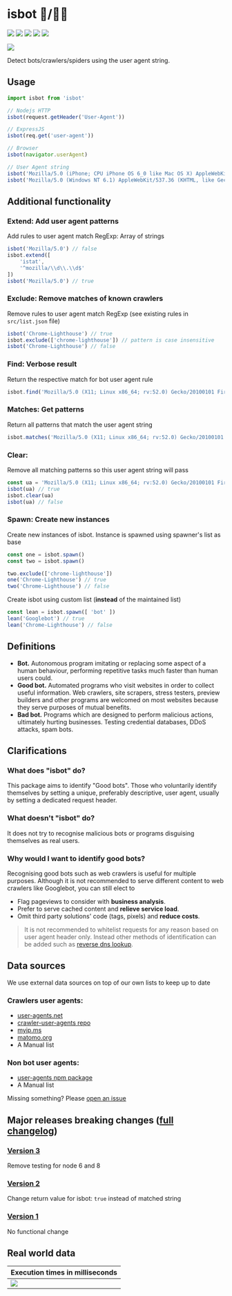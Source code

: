 # isbot 🤖/👨‍🦰

[![](https://img.shields.io/npm/v/isbot.svg?style=flat-square)](https://www.npmjs.com/package/isbot) [![](https://img.shields.io/npm/dt/isbot?style=flat-square)](https://www.npmjs.com/package/isbot) [![](https://img.shields.io/circleci/build/github/omrilotan/isbot?style=flat-square)](https://circleci.com/gh/omrilotan/isbot) [![](https://img.shields.io/github/last-commit/omrilotan/isbot?style=flat-square)](https://github.com/omrilotan/isbot/graphs/commit-activity) [![](https://badgen.net/discord/online-members/yzRmGaDH?icon=discord&label=&style=flat-square)](https://discord.gg/yzRmGaDH)

[![](./page/isbot.svg)](https://isbot.js.org)

Detect bots/crawlers/spiders using the user agent string.

## Usage

```js
import isbot from 'isbot'

// Nodejs HTTP
isbot(request.getHeader('User-Agent'))

// ExpressJS
isbot(req.get('user-agent'))

// Browser
isbot(navigator.userAgent)

// User Agent string
isbot('Mozilla/5.0 (iPhone; CPU iPhone OS 6_0 like Mac OS X) AppleWebKit/536.26 (KHTML, like Gecko) Version/6.0 Mobile/10A5376e Safari/8536.25 (compatible; Googlebot/2.1; +http://www.google.com/bot.html)') // true
isbot('Mozilla/5.0 (Windows NT 6.1) AppleWebKit/537.36 (KHTML, like Gecko) Chrome/41.0.2228.0 Safari/537.36') // false
```

## Additional functionality

### Extend: Add user agent patterns
Add rules to user agent match RegExp: Array of strings

```js
isbot('Mozilla/5.0') // false
isbot.extend([
    'istat',
    '^mozilla/\\d\\.\\d$'
])
isbot('Mozilla/5.0') // true
```

### Exclude: Remove matches of known crawlers
Remove rules to user agent match RegExp (see existing rules in `src/list.json` file)

```js
isbot('Chrome-Lighthouse') // true
isbot.exclude(['chrome-lighthouse']) // pattern is case insensitive
isbot('Chrome-Lighthouse') // false
```

### Find: Verbose result
Return the respective match for bot user agent rule
```js
isbot.find('Mozilla/5.0 (X11; Linux x86_64; rv:52.0) Gecko/20100101 Firefox/52.0 DejaClick/2.9.7.2') // 'DejaClick'
```

### Matches: Get patterns
Return all patterns that match the user agent string
```js
isbot.matches('Mozilla/5.0 (X11; Linux x86_64; rv:52.0) Gecko/20100101 Firefox/52.0 SearchRobot/1.0') // ['bot', 'search']
```

### Clear:
Remove all matching patterns so this user agent string will pass
```js
const ua = 'Mozilla/5.0 (X11; Linux x86_64; rv:52.0) Gecko/20100101 Firefox/52.0 SearchRobot/1.0';
isbot(ua) // true
isbot.clear(ua)
isbot(ua) // false
```

### Spawn: Create new instances
Create new instances of isbot. Instance is spawned using spawner's list as base
```js
const one = isbot.spawn()
const two = isbot.spawn()

two.exclude(['chrome-lighthouse'])
one('Chrome-Lighthouse') // true
two('Chrome-Lighthouse') // false
```
Create isbot using custom list (**instead** of the maintained list)
```js
const lean = isbot.spawn([ 'bot' ])
lean('Googlebot') // true
lean('Chrome-Lighthouse') // false
```

## Definitions
-   **Bot.** Autonomous program imitating or replacing some aspect of a human behaviour, performing repetitive tasks much faster than human users could.
-   **Good bot.** Automated programs who visit websites in order to collect useful information. Web crawlers, site scrapers, stress testers, preview builders and other programs are welcomed on most websites because they serve purposes of mutual benefits.
-   **Bad bot.** Programs which are designed to perform malicious actions, ultimately hurting businesses. Testing credential databases, DDoS attacks, spam bots.

## Clarifications
### What does "isbot" do?
This package aims to identify "Good bots". Those who voluntarily identify themselves by setting a unique, preferably descriptive, user agent, usually by setting a dedicated request header.

### What doesn't "isbot" do?
It does not try to recognise malicious bots or programs disguising themselves as real users.

### Why would I want to identify good bots?
Recognising good bots such as web crawlers is useful for multiple purposes. Although it is not recommended to serve different content to web crawlers like Googlebot, you can still elect to
-   Flag pageviews to consider with **business analysis**.
-   Prefer to serve cached content and **relieve service load**.
-   Omit third party solutions' code (tags, pixels) and **reduce costs**.
> It is not recommended to whitelist requests for any reason based on user agent header only. Instead other methods of identification can be added such as [reverse dns lookup](https://www.npmjs.com/package/reverse-dns-lookup).

## Data sources

We use external data sources on top of our own lists to keep up to date

### Crawlers user agents:
-   [user-agents.net](https://user-agents.net/bots)
-   [crawler-user-agents repo](https://raw.githubusercontent.com/monperrus/crawler-user-agents/master/crawler-user-agents.json)
-   [myip.ms](https://www.myip.ms/files/bots/live_webcrawlers.txt)
-   [matomo.org](https://github.com/matomo-org/device-detector/blob/master/Tests/fixtures/bots.yml)
-   A Manual list

### Non bot user agents:
-   [user-agents npm package](https://www.npmjs.com/package/user-agents)
-   A Manual list

Missing something? Please [open an issue](https://github.com/omrilotan/isbot/issues/new/choose)

## Major releases breaking changes ([full changelog](./CHANGELOG.md))

### [**Version 3**](https://github.com/omrilotan/isbot/releases/tag/v3.0.0)
Remove testing for node 6 and 8

### [**Version 2**](https://github.com/omrilotan/isbot/releases/tag/v2.0.0)
Change return value for isbot: `true` instead of matched string

### [**Version 1**](https://github.com/omrilotan/isbot/releases/tag/v1.0.0)
No functional change

## Real world data

| Execution times in milliseconds
| -
| ![](https://user-images.githubusercontent.com/516342/125660283-c6ef9db8-6162-449b-912d-7b7ae97ef411.png)
